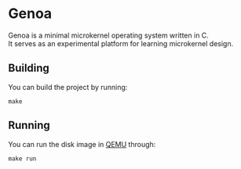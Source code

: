 # Genoa

Genoa is a minimal microkernel operating system written in C.  
It serves as an experimental platform for learning microkernel design.

## Building

You can build the project by running:

```
make
```

## Running

You can run the disk image in [QEMU] through:

```
make run
```

[QEMU]: https://www.qemu.org/
